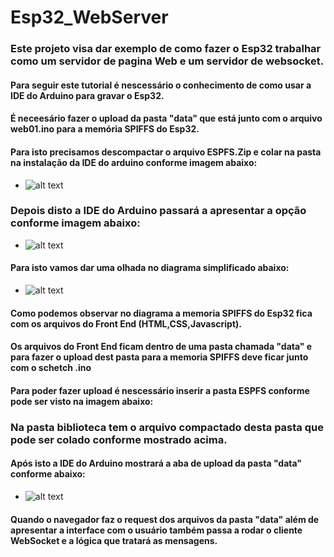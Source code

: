 # Esp32_WebServer
### Este projeto visa dar exemplo de como fazer o Esp32 trabalhar como um servidor de pagina Web e um servidor de websocket.
#### Para seguir este tutorial é nescessário o conhecimento de como usar a IDE do Arduino para gravar o Esp32.
#### É neceesário fazer o upload da pasta "data" que está junto com o arquivo web01.ino para a memória SPIFFS do Esp32.
#### Para isto precisamos descompactar o arquivo ESPFS.Zip e colar na pasta na instalação da IDE do arduino conforme imagem abaixo:
- ![alt text](https://github.com/rubenshubnerjunior/Esp32_WebServer/blob/main/tools.jpg)
### Depois disto a IDE do Arduino passará a apresentar a opção conforme imagem abaixo:
- ![alt text](https://github.com/rubenshubnerjunior/Esp32_WebServer/blob/main/upload.jpg)


 
#### Para isto vamos dar uma olhada no diagrama simplificado abaixo:
- ![alt text](https://github.com/rubenshubnerjunior/Esp32_WebServer/blob/main/Diagrama_01.jpg)
#### Como podemos observar no diagrama a memoria SPIFFS do Esp32 fica com os arquivos do Front End (HTML,CSS,Javascript).
#### Os arquivos do Front End ficam dentro de uma pasta chamada "data" e para fazer o upload dest pasta para a memoria SPIFFS deve ficar junto com o schetch .ino
#### Para poder fazer upload é nescessário inserir a pasta ESPFS conforme pode ser visto na imagem abaixo:

  ### Na pasta biblioteca tem o arquivo compactado desta pasta que pode ser colado conforme mostrado acima.
  #### Após isto a IDE do Arduino mostrará a aba de upload da pasta "data" conforme abaixo:
- ![alt text](https://github.com/rubenshubnerjunior/Esp32_WebServer/blob/main/data.jpg)
#### Quando o navegador faz o request dos arquivos da pasta "data" além de apresentar a interface com o usuário também passa a rodar o cliente WebSocket e a lógica que tratará as mensagens.
